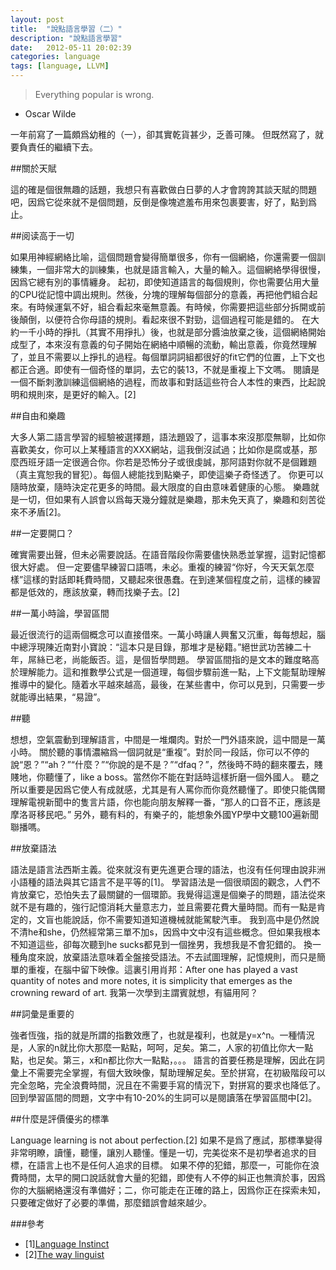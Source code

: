 ```yaml
---
layout: post
title:  "說點語言學習（二）"
description: "說點語言學習"
date:   2012-05-11 20:02:39
categories: language
tags: [language, LLVM]
---
```


> Everything popular is wrong.
- Oscar Wilde

一年前寫了一篇頗爲幼稚的（一），卻其實乾貨甚少，乏善可陳。
但既然寫了，就要負責任的繼續下去。

##關於天賦

這的確是個很無趣的話題，我想只有喜歡做白日夢的人才會誇誇其談天賦的問題吧，因爲它從來就不是個問題，反倒是像塊遮羞布用來包裹要害，好了，點到爲止。

##阅读高于一切

如果用神經網絡比喻，這個問題會變得簡單很多，你有一個網絡，你還需要一個訓練集，一個非常大的訓練集，也就是語言輸入，大量的輸入。這個網絡學得很慢，因爲它總有別的事情纏身。
起初，即使知道語言的每個規則，你也需要佔用大量的CPU從記憶中調出規則。然後，分塊的理解每個部分的意義，再把他們組合起來。有時候運氣不好，組合看起來毫無意義。有時候，你需要把這些部分拆開或前後顛倒，以便符合你母語的規則。看起來很不對勁，這個過程可能是錯的。
在大約一千小時的掙扎（其實不用掙扎）後，也就是部分醬油放棄之後，這個網絡開始成型了，本來沒有意義的句子開始在網絡中順暢的流動，輸出意義，你竟然理解了，並且不需要以上掙扎的過程。每個單詞詞組都很好的fit它們的位置，上下文也都正合適。即使有一個奇怪的單詞，去它的裝13，不就是重複上下文嗎。
閱讀是一個不斷刺激訓練這個網絡的過程，而故事和對話這些符合人本性的東西，比起說明和規則來，是更好的輸入。[2]

##自由和樂趣

大多人第二語言學習的經驗被選擇題，語法題毀了，這事本來沒那麼無聊，比如你喜歡美女，你可以上某種語言的XXX網站，這我倒沒試過；比如你是腐或基，那麼西班牙語一定很適合你。你若是恐怖分子或很虔誠，那阿語對你就不是個難題（真主寬恕我的冒犯）。每個人總能找到點樂子，即使這樂子奇怪透了。
你更可以隨時放棄，隨時決定花更多的時間。最大限度的自由意味着健康的心態。
樂趣就是一切，但如果有人誤會以爲每天幾分鐘就是樂趣，那未免天真了，樂趣和刻苦從來不矛盾[2]。

##一定要開口？

確實需要出聲，但未必需要說話。在語音階段你需要儘快熟悉並掌握，這對記憶都很大好處。
但一定要儘早練習口語嗎，未必。重複的練習“你好，今天天氣怎麼樣”這樣的對話即耗費時間，又聽起來很愚蠢。在到達某個程度之前，這樣的練習都是低效的，應該放棄，轉而找樂子去。[2]

##一萬小時論，學習區間

最近很流行的這兩個概念可以直接借來。一萬小時讓人興奮又沉重，每每想起，腦中總浮現陳近南對小寶說：“這本只是目錄，那堆才是秘籍。”絕世武功苦練二十年，屌絲已老，尚能飯否。這，是個哲學問題。
學習區間指的是文本的難度略高於理解能力。這和推數學公式是一個道理，每個步驟前進一點，上下文能幫助理解推導中的變化。隨着水平越來越高，最後，在某些書中，你可以見到，只需要一步就能導出結果，“易證”。

##聽

想想，空氣震動到理解語言，中間是一堆爛肉。對於一門外語來說，這中間是一萬小時。
關於聽的事情濃縮爲一個詞就是“重複”。對於同一段話，你可以不停的說“恩？”“ah？”“什麼？”“你說的是不是？”“dfaq？”，然後時不時的翻來覆去，賤賤地，你聽懂了，like a boss。當然你不能在對話時這樣折磨一個外國人。
聽之所以重要是因爲它使人有成就感，尤其是有人罵你而你竟然聽懂了。即使只能偶爾理解電視新聞中的隻言片語，你也能向朋友解釋一番，“那人的口音不正，應該是摩洛哥移民吧。”
另外，聽有料的，有樂子的，能想象外國YP學中文聽100遍新聞聯播嗎。

##放棄語法

語法是語言法西斯主義。從來就沒有更先進更合理的語法，也沒有任何理由說非洲小語種的語法與其它語言不是平等的[1]。
學習語法是一個很頑固的觀念，人們不肯放棄它，恐怕失去了最關鍵的一個環節。我覺得這還是個樂子的問題，語法從來就不是有趣的，強行記憶消耗大量意志力，並且需要花費大量時間。而有一點是肯定的，文盲也能說話，你不需要知道知道機械就能駕駛汽車。
我到高中是仍然說不清he和she，仍然經常第三單不加s，因爲中文中沒有這些概念。但如果我根本不知道這些，卻每次聽到he sucks都見到一個挫男，我想我是不會犯錯的。
換一種角度來說，放棄語法意味着全盤接受語法。不去試圖理解，記憶規則，而只是簡單的重複，在腦中留下映像。這裏引用肖邦：After one has played a vast quantity of notes and more notes, it is simplicity that emerges as the crowning reward of art.
我第一次學到主謂賓就想，有貓用阿？

##詞彙是重要的

強者恆強，指的就是所謂的指數效應了，也就是複利，也就是y=x^n。一種情況是，人家的n就比你大那麼一點點，呵呵，足矣。第二，人家的初值比你大一點點，也足矣。第三，x和n都比你大一點點，。。。
語言的首要任務是理解，因此在詞彙上不需要完全掌握，有個大致映像，幫助理解足矣。至於拼寫，在初級階段可以完全忽略，完全浪費時間，況且在不需要手寫的情況下，對拼寫的要求也降低了。
回到學習區間的問題，文字中有10-20%的生詞可以是閱讀落在學習區間中[2]。

##什麼是評價優劣的標準

Language learning is not about perfection.[2]
如果不是爲了應試，那標準變得非常明瞭，讀懂，聽懂，讓別人聽懂。懂是一切，完美從來不是初學者追求的目標，在語言上也不是任何人追求的目標。
如果不停的犯錯，那麼一，可能你在浪費時間，太早的開口說話就會大量的犯錯，即使有人不停的糾正也無濟於事，因爲你的大腦網絡還沒有準備好；二，你可能走在正確的路上，因爲你正在探索未知，只要確定做好了必要的準備，那麼錯誤會越來越少。

###參考

- [1][Language Instinct](http://pinker.wjh.harvard.edu/books/tli/)
- [2][The way linguist](http://www.amazon.com/The-Way-Linguist-Language-Learning/dp/1420873296)